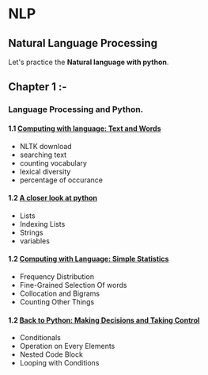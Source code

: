 # NLP
## Natural Language Processing

Let's practice the **Natural language with python**.

## Chapter 1 :-  
### Language Processing and Python.
#### 1.1 [Computing with language: Text and Words](chapter_1/1.1/NLP_chapter_1.ipynb "Language Processing and Python 1.1")
* NLTK download
* searching text
* counting vocabulary
* lexical diversity
* percentage of occurance

#### 1.2 [A closer look at python](chapter_1/1.2/NLP_chapter_1.ipynb "Language Processing and Python 1.2")
* Lists
* Indexing Lists
* Strings
* variables

#### 1.2 [Computing with Language: Simple Statistics](chapter_1/1.3/NLP_chapter_1.ipynb "Language Processing and Python 1.3")
 * Frequency Distribution
 * Fine-Grained Selection Of words
 * Collocation and Bigrams
 * Counting Other Things
 #### 1.2 [Back to Python: Making Decisions and Taking Control](chapter_1/1.4/NLP_chapter_1.ipynb "Language Processing and Python 1.3")
 * Conditionals
 * Operation on Every Elements
 * Nested Code Block
 * Looping with Conditions
 






